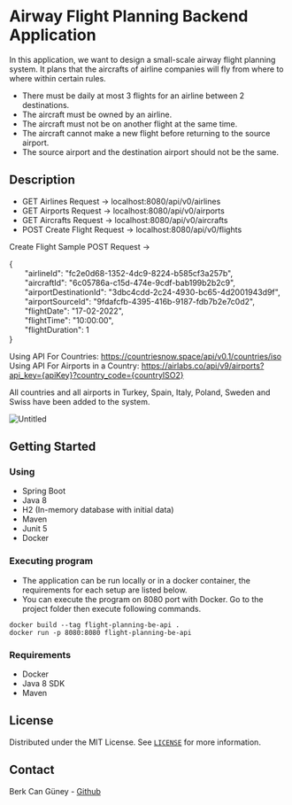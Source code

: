 # Airway Flight Planning Backend Application

In this application, we want to design a small-scale airway flight planning system. It plans that the aircrafts of airline companies will fly from where to where within certain rules.

* There must be daily at most 3 flights for an airline between 2 destinations.
* The aircraft must be owned by an airline.
* The aircraft must not be on another flight at the same time.
* The aircraft cannot make a new flight before returning to the source airport.
* The source airport and the destination airport should not be the same.

## Description

* GET Airlines Request -> localhost:8080/api/v0/airlines
* GET Airports Request -> localhost:8080/api/v0/airports
* GET Aircrafts Request -> localhost:8080/api/v0/aircrafts
* POST Create Flight Request -> localhost:8080/api/v0/flights

Create Flight Sample POST Request ->

{  
&emsp;&emsp;"airlineId": "fc2e0d68-1352-4dc9-8224-b585cf3a257b",  
&emsp;&emsp;"aircraftId": "6c05786a-c15d-474e-9cdf-bab199b2b2c9",  
&emsp;&emsp;"airportDestinationId": "3dbc4cdd-2c24-4930-bc65-4d2001943d9f",  
&emsp;&emsp;"airportSourceId": "9fdafcfb-4395-416b-9187-fdb7b2e7c0d2",  
&emsp;&emsp;"flightDate": "17-02-2022",  
&emsp;&emsp;"flightTime": "10:00:00",  
&emsp;&emsp;"flightDuration": 1  
}

Using API For Countries: https://countriesnow.space/api/v0.1/countries/iso  
Using API For Airports in a Country: https://airlabs.co/api/v9/airports?api_key={apiKey}?country_code={countryISO2}

All countries and all airports in Turkey, Spain, Italy, Poland, Sweden and Swiss have been added to the system.

![Untitled](https://user-images.githubusercontent.com/32336289/173224887-98e8bf60-e882-4061-ab81-e7fa90eeeb71.png)

## Getting Started

### Using

* Spring Boot
* Java 8
* H2 (In-memory database with initial data)
* Maven
* Junit 5
* Docker

### Executing program

* The application can be run locally or in a docker container, the requirements for each setup are listed below.
* You can execute the program on 8080 port with Docker. Go to the project folder then execute following commands.
```
docker build --tag flight-planning-be-api .
docker run -p 8080:8080 flight-planning-be-api
```
### Requirements

* Docker
* Java 8 SDK
* Maven

## License

Distributed under the MIT License. See [`LICENSE`](https://choosealicense.com/licenses/mit/) for more information.

## Contact

Berk Can Güney - [Github](https://github.com/berkguneey)
